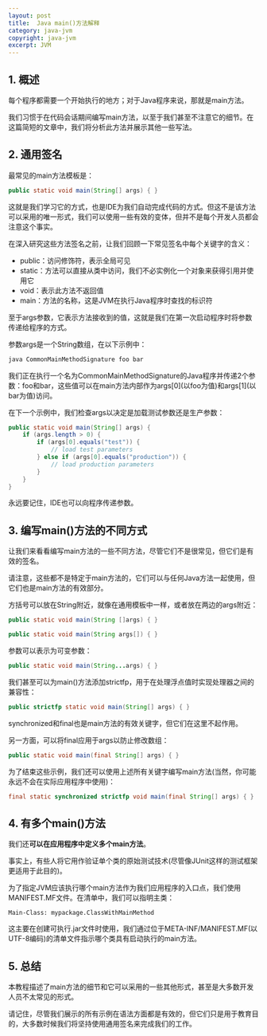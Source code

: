```yaml
---
layout: post
title:  Java main()方法解释
category: java-jvm
copyright: java-jvm
excerpt: JVM
---
```


## 1. 概述

每个程序都需要一个开始执行的地方；对于Java程序来说，那就是main方法。

我们习惯于在代码会话期间编写main方法，以至于我们甚至不注意它的细节。在这篇简短的文章中，我们将分析此方法并展示其他一些写法。

## 2. 通用签名

最常见的main方法模板是：

```java
public static void main(String[] args) { }
```

这就是我们学习它的方式，也是IDE为我们自动完成代码的方式。但这不是该方法可以采用的唯一形式，我们可以使用一些有效的变体，但并不是每个开发人员都会注意这个事实。

在深入研究这些方法签名之前，让我们回顾一下常见签名中每个关键字的含义：

-   public：访问修饰符，表示全局可见
-   static：方法可以直接从类中访问，我们不必实例化一个对象来获得引用并使用它
-   void：表示此方法不返回值
-   main：方法的名称，这是JVM在执行Java程序时查找的标识符

至于args参数，它表示方法接收到的值，这就是我们在第一次启动程序时将参数传递给程序的方式。

参数args是一个String数组，在以下示例中：

```java
java CommonMainMethodSignature foo bar
```

我们正在执行一个名为CommonMainMethodSignature的Java程序并传递2个参数：foo和bar，这些值可以在main方法内部作为args[0\](以foo为值)和args[1\](以bar为值)访问。

在下一个示例中，我们检查args以决定是加载测试参数还是生产参数：

```java
public static void main(String[] args) {
    if (args.length > 0) {
        if (args[0].equals("test")) {
            // load test parameters
        } else if (args[0].equals("production")) {
            // load production parameters
        }
    }
}
```

永远要记住，IDE也可以向程序传递参数。

## 3. 编写main()方法的不同方式

让我们来看看编写main方法的一些不同方法，尽管它们不是很常见，但它们是有效的签名。

请注意，这些都不是特定于main方法的，它们可以与任何Java方法一起使用，但它们也是main方法的有效部分。

方括号可以放在String附近，就像在通用模板中一样，或者放在两边的args附近：

```java
public static void main(String []args) { }
```

```java
public static void main(String args[]) { }
```

参数可以表示为可变参数：

```java
public static void main(String...args) { }
```

我们甚至可以为main()方法添加strictfp，用于在处理浮点值时实现处理器之间的兼容性：

```java
public strictfp static void main(String[] args) { }
```

synchronized和final也是main方法的有效关键字，但它们在这里不起作用。

另一方面，可以将final应用于args以防止修改数组：

```java
public static void main(final String[] args) { }
```

为了结束这些示例，我们还可以使用上述所有关键字编写main方法(当然，你可能永远不会在实际应用程序中使用)：

```java
final static synchronized strictfp void main(final String[] args) { }
```

## 4. 有多个main()方法

我们还**可以在应用程序中定义多个main方法**。

事实上，有些人将它用作验证单个类的原始测试技术(尽管像JUnit这样的测试框架更适用于此目的)。

为了指定JVM应该执行哪个main方法作为我们应用程序的入口点，我们使用MANIFEST.MF文件。在清单中，我们可以指明主类：

```text
Main-Class: mypackage.ClassWithMainMethod
```

这主要在创建可执行.jar文件时使用，我们通过位于META-INF/MANIFEST.MF(以UTF-8编码)的清单文件指示哪个类具有启动执行的main方法。

## 5. 总结

本教程描述了main方法的细节和它可以采用的一些其他形式，甚至是大多数开发人员不太常见的形式。

请记住，尽管我们展示的所有示例在语法方面都是有效的，但它们只是用于教育目的，大多数时候我们将坚持使用通用签名来完成我们的工作。
